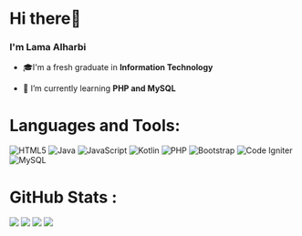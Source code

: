<h1 align="left">Hi there👋 </h1>

<h3 align="left">I'm Lama Alharbi</h3>

- 🎓I'm a fresh graduate in **Information Technology**

- 🌱 I’m currently learning **PHP and MySQL**


<p align="left">
</p>



# Languages and Tools:
![HTML5](https://img.shields.io/badge/html5-%23E34F26.svg?logo=html5&logoColor=white&style=for-the-badge) 
![Java](https://img.shields.io/badge/java-%23ED8B00.svg?logo=java&logoColor=white&style=for-the-badge) 
![JavaScript](https://img.shields.io/badge/javascript-%23323330.svg?logo=javascript&logoColor=%23F7DF1E&style=for-the-badge) 
![Kotlin](https://img.shields.io/badge/kotlin-%230095D5.svg?logo=kotlin&logoColor=white&style=for-the-badge) 
![PHP](https://img.shields.io/badge/php-%23777BB4.svg?logo=php&logoColor=white&style=for-the-badge) 
![Bootstrap](https://img.shields.io/badge/bootstrap-%23563D7C.svg?logo=bootstrap&logoColor=white&style=for-the-badge) 
![Code Igniter](https://img.shields.io/badge/CodeIgniter-%23EF4223.svg?logo=codeIgniter&logoColor=white&style=for-the-badge) 
![MySQL](https://img.shields.io/badge/mysql-%2300f.svg?logo=mysql&logoColor=white&style=for-the-badge)

# GitHub Stats : 
![](https://github-readme-stats.vercel.app/api?username=LamaMohsen&hide_border=false&include_all_commits=false&count_private=false)
![](https://github-readme-streak-stats.herokuapp.com/?user=LamaMohsen&hide_border=false)
![](https://github-readme-stats.vercel.app/api/top-langs/?username=LamaMohsen&hide_border=false&include_all_commits=false&count_private=false&layout=compact)
[![](https://visitcount.itsvg.in/api?id=LamaMohsen&icon=0&color=0)](https://visitcount.itsvg.in)

